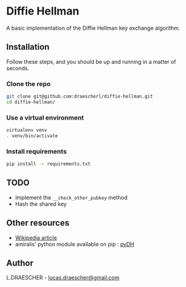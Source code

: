 # Diffie Hellman

A basic implementation of the Diffie Hellman key exchange algorithm.

## Installation 

Follow these steps, and you should be up and running in a matter of seconds.

### Clone the repo
```bash
git clone git@github.com:draescherl/diffie-hellman.git
cd diffie-hellman/
```

### Use a virtual environment
```bash
virtualenv venv
. venv/bin/activate
```

### Install requirements
```bash
pip install -r requirements.txt
```

## TODO
* Implement the `__check_other_pubkey` method
* Hash the shared key

## Other resources
* [Wikipedia article](https://en.wikipedia.org/wiki/Diffie%E2%80%93Hellman_key_exchange)
* amiralis' python module available on pip : [pyDH](https://github.com/amiralis/pyDH)

## Author
L.DRAESCHER - lucas.draescher@gmail.com